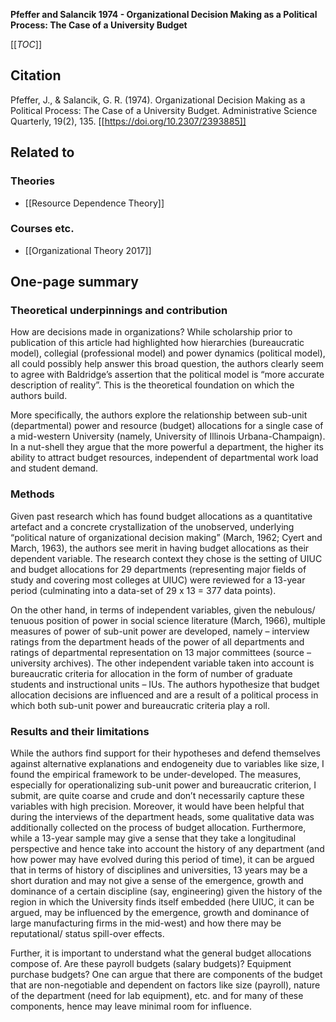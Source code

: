 **Pfeffer and Salancik 1974 - Organizational Decision Making as a Political Process: The Case of a University Budget**

[[_TOC_]]

## Citation

Pfeffer, J., & Salancik, G. R. (1974). Organizational Decision Making as a Political Process: The Case of a University Budget. Administrative Science Quarterly, 19(2), 135. [[https://doi.org/10.2307/2393885]]

## Related to

### Theories
* [[Resource Dependence Theory]]

### Courses etc.
* [[Organizational Theory 2017]]

## One-page summary

### Theoretical underpinnings and contribution
How are decisions made in organizations? While scholarship prior to publication of this article had highlighted how hierarchies (bureaucratic model), collegial (professional model) and power dynamics (political model), all could possibly help answer this broad question, the authors clearly seem to agree with Baldridge’s assertion that the political model is “more accurate description of reality”. This is the theoretical foundation on which the authors build. 

More specifically, the authors explore the relationship between sub-unit (departmental) power and resource (budget) allocations for a single case of a mid-western University (namely, University of Illinois Urbana-Champaign). In a nut-shell they argue that the more powerful a department, the higher its ability to attract budget resources, independent of departmental work load and student demand. 

### Methods
Given past research which has found budget allocations as a quantitative artefact and a concrete crystallization of the unobserved, underlying “political nature of organizational decision making” (March, 1962; Cyert and March, 1963), the authors see merit in having budget allocations as their dependent variable. The research context they chose is the setting of UIUC and budget allocations for 29 departments (representing major fields of study and covering most colleges at UIUC) were reviewed for a 13-year period (culminating into a data-set of 29 x 13 = 377 data points). 

On the other hand, in terms of independent variables, given the nebulous/ tenuous position of power in social science literature (March, 1966), multiple measures of power of sub-unit power are developed, namely – interview ratings from the department heads of the power of all departments and ratings of departmental representation on 13 major committees (source – university archives). The other independent variable taken into account is bureaucratic criteria for allocation in the form of number of graduate students and instructional units – IUs. The authors hypothesize that budget allocation decisions are influenced and are a result of a political process in which both sub-unit power and bureaucratic criteria play a roll. 

### Results and their limitations
While the authors find support for their hypotheses and defend themselves against alternative explanations and endogeneity due to variables like size, I found the empirical framework to be under-developed. The measures, especially for operationalizing sub-unit power and bureaucratic criterion, I submit, are quite coarse and crude and don’t necessarily capture these variables with high precision. Moreover, it would have been helpful that during the interviews of the department heads, some qualitative data was additionally collected on the process of budget allocation. Furthermore, while a 13-year sample may give a sense that they take a longitudinal perspective and hence take into account the history of any department (and how power may have evolved during this period of time), it can be argued that in terms of history of disciplines and universities, 13 years may be a short duration and may not give a sense of the emergence, growth and dominance of a certain discipline (say, engineering) given the history of the region in which the University finds itself embedded (here UIUC, it can be argued, may be influenced by the emergence, growth and dominance of large manufacturing firms in the mid-west) and how there may be reputational/ status spill-over effects.  

Further, it is important to understand what the general budget allocations compose of. Are these payroll budgets (salary budgets)? Equipment purchase budgets? One can argue that there are components of the budget that are non-negotiable and dependent on factors like size (payroll), nature of the department (need for lab equipment), etc. and for many of these components, hence may leave minimal room for influence.
